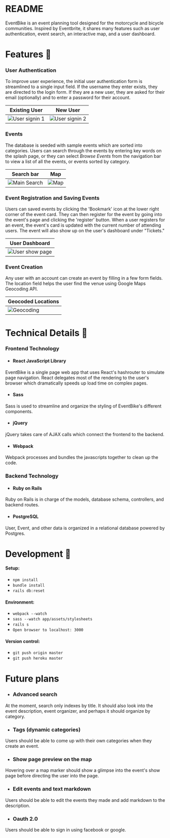 # README 

EventBike is an event planning tool designed for the motorcycle and bicycle communities. Inspired by Eventbrite, it shares many features such as user authentication, event search, an interactive map, and a user dashboard. 

# Features :bicyclist:

### User Authentication

To improve user experience, the initial user authentication form is streamlined to a single input field. If the username they enter exists, they are directed to the login form. If they are a new user, they are asked for their email (optionally) and to enter a password for their account. 

| Existing User | New User | 
| ------------- | -------- |
| ![User signin 1](https://media.giphy.com/media/3o6fIXGLPUNbG5BC12/giphy.gif) | ![User signin 2](https://media.giphy.com/media/xT0xeCMXhzeOicp2Io/giphy.gif) |

### Events

The database is seeded with sample events which are sorted into categories. Users can search through the events by entering key words on the splash page, or they can select *Browse Events* from the navigation bar to view a list of all the events, or events sorted by category. 

| Search bar | Map | 
| ---------- | --- |
| ![Main Search](https://media.giphy.com/media/xT0xeJ1TXwuZKHUrSg/giphy.gif) | ![Map](https://media.giphy.com/media/3o6fJcbRMUoIlp26VW/giphy.gif) |


### Event Registration and Saving Events 

Users can saved events by clicking the 'Bookmark' icon at the lower right corner of the event card. They can then register for the event by going into the event's page and clicking the 'register' button. When a user registers for an event, the event's card is updated with the current number of attending users. The event will also show up on the user's dashboard under "Tickets." 

| User Dashboard |
| --------------- |
| ![User show page](https://media.giphy.com/media/l4Ep4I7DDZw1PWLiE/giphy.gif) |


### Event Creation

Any user with an account can create an event by filling in a few form fields. The location field helps the user find the venue using Google Maps Geocoding API. 

| Geocoded Locations |
| ------------------ |
| ![Geocoding](https://media.giphy.com/media/xT0xeqrUVqFASK0DnO/giphy.gif) |


# Technical Details :wrench:

### Frontend Technology 

+ #### React JavaScript Library

EventBike is a single page web app that uses React's hashrouter to simulate page navigation. React delegates most of the rendering to the user's browser which dramatically speeds up load time on complex pages. 

+ #### Sass

Sass is used to streamline and organize the styling of EventBike's different components. 

+ #### jQuery

jQuery takes care of AJAX calls which connect the frontend to the backend. 

+ #### Webpack

Webpack processes and bundles the javascripts together to clean up the code.


### Backend Technology


+ #### Ruby on Rails 

Ruby on Rails is in charge of the models, database schema, controllers, and backend routes.

+ #### PostgreSQL

User, Event, and other data is organized in a relational database powered by Postgres. 


# Development :checkered_flag:

#### Setup:
+ `npm install`
+ `bundle install`
+ `rails db:reset`

#### Environment:
+ `webpack --watch`
+ `sass --watch app/assets/stylesheets`
+ `rails s`
+ `Open browser to localhost: 3000`


#### Version control:
+ `git push origin master`
+ `git push heroku master` 


# Future plans 

+ ### Advanced search 
At the moment, search only indexes by title. It should also look into the event description, event organizer, and perhaps it should organize by category.

+ ### Tags (dynamic categories)
Users should be able to come up with their own categories when they create an event. 

+ ### Show page preview on the map
Hovering over a map marker should show a glimpse into the event's show page before directing the user into the page. 

+ ### Edit events and text markdown 
Users should be able to edit the events they made and add markdown to the description.

+ ### Oauth 2.0 
Users should be able to sign in using facebook or google. 


